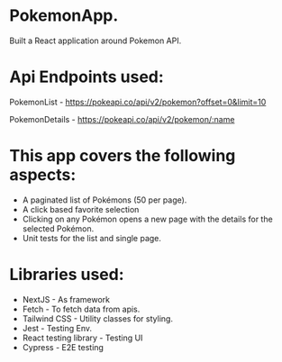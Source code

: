 # PokemonApp.

Built a React application around Pokemon API.

# Api Endpoints used:

PokemonList - https://pokeapi.co/api/v2/pokemon?offset=0&limit=10

PokemonDetails - https://pokeapi.co/api/v2/pokemon/:name

# This app covers the following aspects:

- A paginated list of Pokémons (50 per page).
- A click based favorite selection
- Clicking on any Pokémon opens a new page with the details for the selected
  Pokémon.
- Unit tests for the list and single page.

# Libraries used:

- NextJS - As framework
- Fetch - To fetch data from apis.
- Tailwind CSS - Utility classes for styling.
- Jest - Testing Env.
- React testing library - Testing UI
- Cypress - E2E testing
